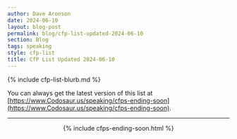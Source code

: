 ```yaml
---
author: Dave Aronson
date: 2024-06-10
layout: blog-post
permalink: blog/cfp-list-updated-2024-06-10
section: Blog
tags: speaking
style: cfp-list
title: CfP List Updated 2024-06-10
---
```


{% include cfp-list-blurb.md %}

You can always get the latest version of this list at
[https://www.Codosaur.us/speaking/cfps-ending-soon](https://www.Codosaur.us/speaking/cfps-ending-soon).

<hr>

<center>{% include cfps-ending-soon.html %}</center>
